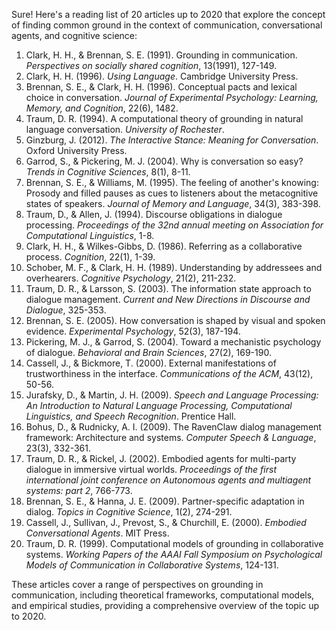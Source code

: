 Sure! Here's a reading list of 20 articles up to 2020 that explore the concept of finding common ground in the context of communication, conversational agents, and cognitive science:

1. Clark, H. H., & Brennan, S. E. (1991). Grounding in communication. *Perspectives on socially shared cognition*, 13(1991), 127-149.
2. Clark, H. H. (1996). *Using Language*. Cambridge University Press.
3. Brennan, S. E., & Clark, H. H. (1996). Conceptual pacts and lexical choice in conversation. *Journal of Experimental Psychology: Learning, Memory, and Cognition*, 22(6), 1482.
4. Traum, D. R. (1994). A computational theory of grounding in natural language conversation. *University of Rochester*.
5. Ginzburg, J. (2012). *The Interactive Stance: Meaning for Conversation*. Oxford University Press.
6. Garrod, S., & Pickering, M. J. (2004). Why is conversation so easy? *Trends in Cognitive Sciences*, 8(1), 8-11.
7. Brennan, S. E., & Williams, M. (1995). The feeling of another's knowing: Prosody and filled pauses as cues to listeners about the metacognitive states of speakers. *Journal of Memory and Language*, 34(3), 383-398.
8. Traum, D., & Allen, J. (1994). Discourse obligations in dialogue processing. *Proceedings of the 32nd annual meeting on Association for Computational Linguistics*, 1-8.
9. Clark, H. H., & Wilkes-Gibbs, D. (1986). Referring as a collaborative process. *Cognition*, 22(1), 1-39.
10. Schober, M. F., & Clark, H. H. (1989). Understanding by addressees and overhearers. *Cognitive Psychology*, 21(2), 211-232.
11. Traum, D. R., & Larsson, S. (2003). The information state approach to dialogue management. *Current and New Directions in Discourse and Dialogue*, 325-353.
12. Brennan, S. E. (2005). How conversation is shaped by visual and spoken evidence. *Experimental Psychology*, 52(3), 187-194.
13. Pickering, M. J., & Garrod, S. (2004). Toward a mechanistic psychology of dialogue. *Behavioral and Brain Sciences*, 27(2), 169-190.
14. Cassell, J., & Bickmore, T. (2000). External manifestations of trustworthiness in the interface. *Communications of the ACM*, 43(12), 50-56.
15. Jurafsky, D., & Martin, J. H. (2009). *Speech and Language Processing: An Introduction to Natural Language Processing, Computational Linguistics, and Speech Recognition*. Prentice Hall.
16. Bohus, D., & Rudnicky, A. I. (2009). The RavenClaw dialog management framework: Architecture and systems. *Computer Speech & Language*, 23(3), 332-361.
17. Traum, D. R., & Rickel, J. (2002). Embodied agents for multi-party dialogue in immersive virtual worlds. *Proceedings of the first international joint conference on Autonomous agents and multiagent systems: part 2*, 766-773.
18. Brennan, S. E., & Hanna, J. E. (2009). Partner-specific adaptation in dialog. *Topics in Cognitive Science*, 1(2), 274-291.
19. Cassell, J., Sullivan, J., Prevost, S., & Churchill, E. (2000). *Embodied Conversational Agents*. MIT Press.
20. Traum, D. R. (1999). Computational models of grounding in collaborative systems. *Working Papers of the AAAI Fall Symposium on Psychological Models of Communication in Collaborative Systems*, 124-131.

These articles cover a range of perspectives on grounding in communication, including theoretical frameworks, computational models, and empirical studies, providing a comprehensive overview of the topic up to 2020.